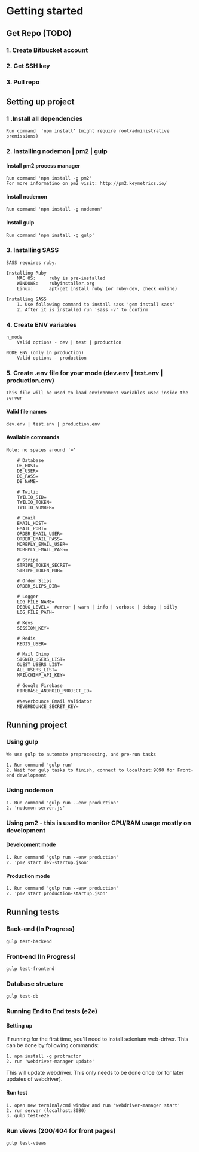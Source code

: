# Getting started
## Get Repo (TODO)
### 1. Create Bitbucket account
### 2. Get SSH key
### 3. Pull repo

## Setting up project
### 1 .Install all dependencies
	Run command  'npm install' (might require root/administrative premissions)

### 2. Installing nodemon | pm2 | gulp
#### Install pm2 process manager
	Run command 'npm install -g pm2'
	For more informatino on pm2 visit: http://pm2.keymetrics.io/

#### Install nodemon
	Run command 'npm install -g nodemon'

#### Install gulp
	Run command 'npm install -g gulp'

### 3. Installing SASS
	SASS requires ruby.

	Installing Ruby
		MAC OS:  	ruby is pre-installed
		WINDOWS:	rubyinstaller.org
		Linux:		apt-get install ruby (or ruby-dev, check online)

	Installing SASS
		1. Use following command to install sass 'gem install sass'
		2. After it is installed run 'sass -v' to confirm
	

### 4. Create ENV variables 
	n_mode
		Valid options - dev | test | production
	
	NODE_ENV (only in production)
		Valid options - production

### 5. Create .env file for your mode (dev.env | test.env | production.env)
	This file will be used to load environment variables used inside the server
#### Valid file names
	dev.env | test.env | production.env

#### Available commands
	Note: no spaces around '='

		# Database
		DB_HOST=
		DB_USER=
		DB_PASS=
		DB_NAME=

		# Twilio
		TWILIO_SID=
		TWILIO_TOKEN=
		TWILIO_NUMBER=

		# Email
		EMAIL_HOST=
		EMAIL_PORT=
		ORDER_EMAIL_USER=
		ORDER_EMAIL_PASS=
		NOREPLY_EMAIL_USER=
		NOREPLY_EMAIL_PASS=

		# Stripe
		STRIPE_TOKEN_SECRET=
		STRIPE_TOKEN_PUB=
		
		# Order Slips
		ORDER_SLIPS_DIR=
		
		# Logger
		LOG_FILE_NAME=
		DEBUG_LEVEL=  #error | warn | info | verbose | debug | silly 
		LOG_FILE_PATH=

		# Keys
		SESSION_KEY=

		# Redis
		REDIS_USER=

		# Mail Chimp
		SIGNED_USERS_LIST=
		GUEST_USERS_LIST=
		ALL_USERS_LIST=
		MAILCHIMP_API_KEY=

		# Google Firebase
		FIREBASE_ANDROID_PROJECT_ID=

		#Neverbounce Email Validator
		NEVERBOUNCE_SECRET_KEY=

## Running project
### Using gulp
	We use gulp to automate preprocessing, and pre-run tasks

	1. Run command 'gulp run'
	2. Wait for gulp tasks to finish, connect to localhost:9090 for Front-end development

### Using nodemon
	1. Run command 'gulp run --env production'
	2. 'nodemon server.js'

### Using pm2 - this is used to monitor CPU/RAM usage mostly on development
#### Development mode
	1. Run command 'gulp run --env production'
	2. 'pm2 start dev-startup.json'
#### Production mode
	1. Run command 'gulp run --env production'
	2. 'pm2 start production-startup.json'


## Running tests 
### Back-end (In Progress)
	gulp test-backend

### Front-end (In Progress)
	gulp test-frontend

### Database structure
	gulp test-db

### Running End to End tests (e2e)
#### Setting up 
If running for the first time, you'll need to install selenium web-driver. This can be done by following commands:

	1. npm install -g protractor
	2. run 'webdriver-manager update'

This will update webdriver. This only needs to be done once (or for later updates of webdriver).

#### Run test
	1. open new terminal/cmd window and run 'webdriver-manager start'
	2. run server (localhost:8080)
	3. gulp test-e2e

### Run views (200/404 for front pages)
	gulp test-views
